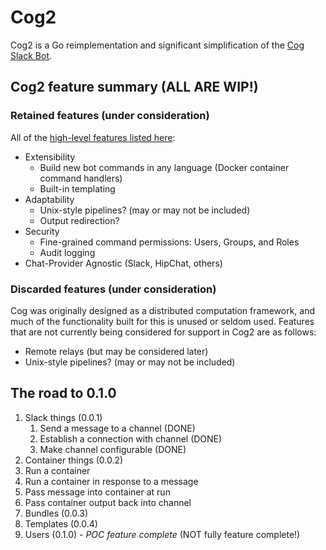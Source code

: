 # Cog2

Cog2 is a Go reimplementation and significant simplification of the [Cog Slack Bot](https://github.com/operable/cog).

## Cog2 feature summary (ALL ARE WIP!)

### Retained features (under consideration)

All of the [high-level features listed here](https://book.cog.bot/sections/introducing_cog.html#current-features):

* Extensibility 
  * Build new bot commands in any language (Docker container command handlers)
  * Built-in templating
* Adaptability
  * Unix-style pipelines? (may or may not be included)
  * Output redirection?
* Security
  * Fine-grained command permissions: Users, Groups, and Roles
  * Audit logging
* Chat-Provider Agnostic (Slack, HipChat, others)

### Discarded features (under consideration)

Cog was originally designed as a distributed computation framework, and much of the functionality built for this is unused or seldom used. Features that are not currently being considered for support in Cog2 are as follows:
* Remote relays (but may be considered later)
* Unix-style pipelines? (may or may not be included)

## The road to 0.1.0

1. Slack things (0.0.1)
   1. Send a message to a channel (DONE)
   2. Establish a connection with channel (DONE)
   3. Make channel configurable (DONE)
2.  Container things (0.0.2)
   1. Run a container
   2. Run a container in response to a message
   3. Pass message into container at run
   4. Pass container output back into channel
3. Bundles (0.0.3)
4. Templates (0.0.4)
5. Users (0.1.0) - *POC feature complete* (NOT fully feature complete!)

